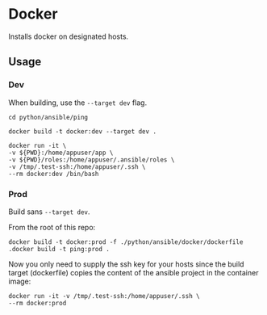 # Docker

Installs docker on designated hosts. 

## Usage

### Dev

When building, use the `--target dev` flag. 

```
cd python/ansible/ping
```
```
docker build -t docker:dev --target dev .
```

```
docker run -it \
-v ${PWD}:/home/appuser/app \
-v ${PWD}/roles:/home/appuser/.ansible/roles \
-v /tmp/.test-ssh:/home/appuser/.ssh \
--rm docker:dev /bin/bash
```

### Prod

Build sans `--target dev`.

From the root of this repo:
```
docker build -t docker:prod -f ./python/ansible/docker/dockerfile .docker build -t ping:prod .
```

Now you only need to supply the ssh key for your hosts since the build target (dockerfile) copies the content of the ansible project in the container image:

```
docker run -it -v /tmp/.test-ssh:/home/appuser/.ssh \              
--rm docker:prod
```
